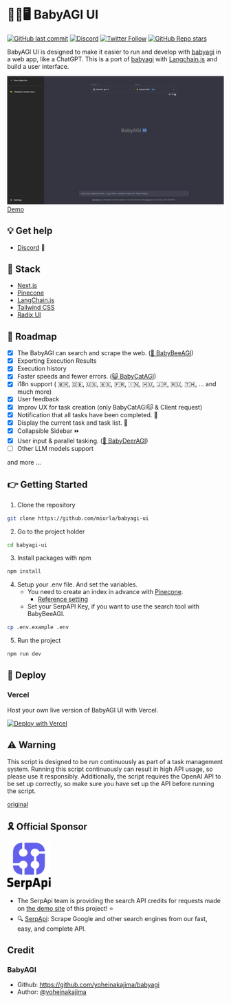 # 👶🤖🖥️ BabyAGI UI

[![GitHub last commit](https://img.shields.io/github/last-commit/miurla/babyagi-ui)](https://github.com/miurla/babyagi-ui/commit/main)
[![Discord](https://img.shields.io/discord/1111177037055529012)](https://discord.gg/8nMD4X6RJm)
[![Twitter Follow](https://img.shields.io/twitter/follow/miiura?style=social)](https://twitter.com/miiura)
[![GitHub Repo stars](https://img.shields.io/github/stars/miurla/babyagi-ui?style=social)](https://github.com/miurla/babyagi-ui/stargazers)

BabyAGI UI is designed to make it easier to run and develop with [babyagi](https://github.com/yoheinakajima/babyagi) in a web app, like a ChatGPT.
This is a port of [babyagi](https://github.com/yoheinakajima/babyagi) with [Langchain.js](https://github.com/hwchase17/langchainjs) and build a user interface.

![](./public/images/screenshot-230525.png)
[Demo](https://twitter.com/miiura/status/1653026609606320130)

## 💡 Get help

- [Discord](https://discord.gg/8nMD4X6RJm) 💬

## 🧰 Stack

- [Next.js](https://nextjs.org/)
- [Pinecone](https://www.pinecone.io/)
- [LangChain.js](https://github.com/hwchase17/langchainjs)
- [Tailwind CSS](https://tailwindcss.com/)
- [Radix UI](https://www.radix-ui.com/)

## 🚗 Roadmap

- [x] The BabyAGI can search and scrape the web. ([🐝 BabyBeeAGI](https://twitter.com/yoheinakajima/status/1652732735344246784))
- [x] Exporting Execution Results
- [x] Execution history
- [x] Faster speeds and fewer errors. ([😺 BabyCatAGI](https://twitter.com/yoheinakajima/status/1657448504112091136))
- [x] i18n support ( 🇧🇷, 🇩🇪, 🇺🇸, 🇪🇸, 🇫🇷, 🇮🇳, 🇭🇺, 🇯🇵, 🇷🇺, 🇹🇭, ... and much more)
- [x] User feedback
- [x] Improv UX for task creation (only BabyCatAGI🐱 & Client request)
- [x] Notification that all tasks have been completed. 🔔
- [x] Display the current task and task list. 📌
- [x] Collapsible Sidebar ⏩️
- [x] User input & parallel tasking. ([🦌 BabyDeerAGI](https://twitter.com/yoheinakajima/status/1666313838868992001))
- [ ] Other LLM models support

and more ...

## 👉 Getting Started

1. Clone the repository

```sh
git clone https://github.com/miurla/babyagi-ui
```

2. Go to the project holder

```sh
cd babyagi-ui
```

3. Install packages with npm

```sh
npm install
```

4. Setup your .env file. And set the variables.
   - You need to create an index in advance with [Pinecone](https://www.pinecone.io/).
     - [Reference setting](./public/pinecone-setup.png)
   - Set your SerpAPI Key, if you want to use the search tool with BabyBeeAGI.

```sh
cp .env.example .env
```

5. Run the project

```sh
npm run dev
```

## 🚀 Deploy

### Vercel

Host your own live version of BabyAGI UI with Vercel.

[![Deploy with Vercel](https://vercel.com/button)](https://vercel.com/new/clone?repository-url=https%3A%2F%2Fgithub.com%2Fmiurla%2Fbabyagi-ui)

## ⚠️ Warning

This script is designed to be run continuously as part of a task management system. Running this script continuously can result in high API usage, so please use it responsibly. Additionally, the script requires the OpenAI API to be set up correctly, so make sure you have set up the API before running the script.

[original](https://github.com/yoheinakajima/babyagi#warning)

## 🎗️ Official Sponsor

[<img src="./public/images/serpapi-logo.svg" width=20% />
](https://serpapi.com/)

- The SerpApi team is providing the search API credits for requests made on [the demo site](https://babyagi-ui.vercel.app/) of this project! ⭐️
- 🔍 [SerpApi](https://serpapi.com/): Scrape Google and other search engines from our fast, easy, and complete API.

## Credit

### BabyAGI

- Github: https://github.com/yoheinakajima/babyagi
- Author: [@yoheinakajima](https://github.com/yoheinakajima)
